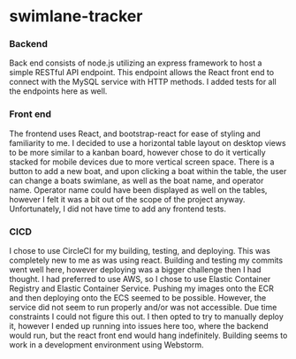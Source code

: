 # swimlane-tracker

### Backend
Back end consists of node.js utilizing an express framework to host a simple RESTful API endpoint. This endpoint allows the React front end to connect with the MySQL service with HTTP methods. I added tests for all the endpoints here as well.

### Front end
The frontend uses React, and bootstrap-react for ease of styling and familiarity to me. I decided to use a horizontal table layout on desktop views to be more similar to a kanban board, however chose to do it vertically stacked for mobile devices due to more vertical screen space. There is a button to add a new boat, and upon clicking a boat within the table, the user can change a boats swimlane, as well as the boat name, and operator name. Operator name could have been displayed as well on the tables, however I felt it was a bit out of the scope of the project anyway. Unfortunately, I did not have time to add any frontend tests.

### CICD
I chose to use CircleCI for my building, testing, and deploying. This was completely new to me as was using react. Building and testing my commits went well here, however deploying was a bigger challenge then I had thought. I had preferred to use AWS, so I chose to use Elastic Container Registry and Elastic Container Service. Pushing my images onto the ECR and then deploying onto the ECS seemed to be possible. However, the service did not seem to run properly and/or was not accessible. Due time constraints I could not figure this out. I then opted to try to manually deploy it, however I ended up running into issues here too, where the backend would run, but the react front end would hang indefinitely. Building seems to work in a development environment using Webstorm.
